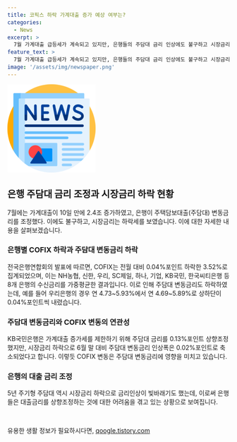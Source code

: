 ```yaml
---
title: 코픽스 하락 가계대출 증가 예상 여부는?
categories:
  - News
excerpt: >
  7월 가계대출 급등세가 계속되고 있지만, 은행들의 주담대 금리 인상에도 불구하고 시장금리가 하락하며 증가폭이 제한되고 있음. 주택담보대출 변동금리의 기준인 코픽스가 전월 대비 하락하면서 은행들이 주담대 금리를 올리고 있지만, 시장금리 하락으로 효과는 제한되고 있음. 15일 전국은행연합회에 따르면 코픽스는 전월 대비 0.04%포인트 내려 연 3.52%로 집계되었으며, 은행들의 대표 정기예금 금리도 내려가고 있음. 이로 인해 주담대 변동금리도 하락하고 있음.
feature_text: >
  7월 가계대출 급등세가 계속되고 있지만, 은행들의 주담대 금리 인상에도 불구하고 시장금리가 하락하며 증가폭이 제한되고 있음. 주택담보대출 변동금리의 기준인 코픽스가 전월 대비 하락하면서 은행들이 주담대 금리를 올리고 있지만, 시장금리 하락으로 효과는 제한되고 있음. 15일 전국은행연합회에 따르면 코픽스는 전월 대비 0.04%포인트 내려 연 3.52%로 집계되었으며, 은행들의 대표 정기예금 금리도 내려가고 있음. 이로 인해 주담대 변동금리도 하락하고 있음.
image: '/assets/img/newspaper.png'
---
```


<p><img src="/assets/img/newspaper.png" alt="kimp 속보" /></p>

<h2 data-ke-size="size26">은행 주담대 금리 조정과 시장금리 하락 현황</h2>

<p data-ke-size="size16">7월에는 가계대출이 10일 만에 2.4조 증가하였고, 은행이 주택담보대출(주담대) 변동금리를 조정했다. 이에도 불구하고, 시장금리는 하락세를 보였습니다. 이에 대한 자세한 내용을 살펴보겠습니다.</p>

<h3>은행별 COFIX 하락과 주담대 변동금리 하락</h3>

<p data-ke-size="size16">전국은행연합회의 발표에 따르면, COFIX는 전월 대비 0.04%포인트 하락한 3.52%로 집계되었으며, 이는 NH농협, 신한, 우리, SC제일, 하나, 기업, KB국민, 한국씨티은행 등 8개 은행의 수신금리를 가중평균한 결과입니다. 이로 인해 주담대 변동금리도 하락하였는데, 예를 들어 우리은행의 경우 연 4.73~5.93%에서 연 4.69~5.89%로 상하단이 0.04%포인트씩 내렸습니다.</p>

<h3>주담대 변동금리와 COFIX 변동의 연관성</h3>

<p data-ke-size="size16">KB국민은행은 가계대출 증가세를 제한하기 위해 주담대 금리를 0.13%포인트 상향조정했지만, 시장금리 하락으로 6월 말 대비 주담대 변동금리 인상폭은 0.02%포인트로 축소되었다고 합니다. 이렇듯 COFIX 변동은 주담대 변동금리에 영향을 미치고 있습니다.</p>

<h3>은행의 대출 금리 조정</h3>

<p data-ke-size="size16">5년 주기형 주담대 역시 시장금리 하락으로 금리인상이 빛바래기도 했는데, 이로써 은행들은 대출금리를 상향조정하는 것에 대한 어려움을 겪고 있는 상황으로 보여집니다.</p>

<p data-ke-size="size16">&nbsp;</p>
유용한 생활 정보가 필요하시다면, <a href="https://qoogle.tistory.com" rel="dofollow">qoogle.tistory.com</a>


